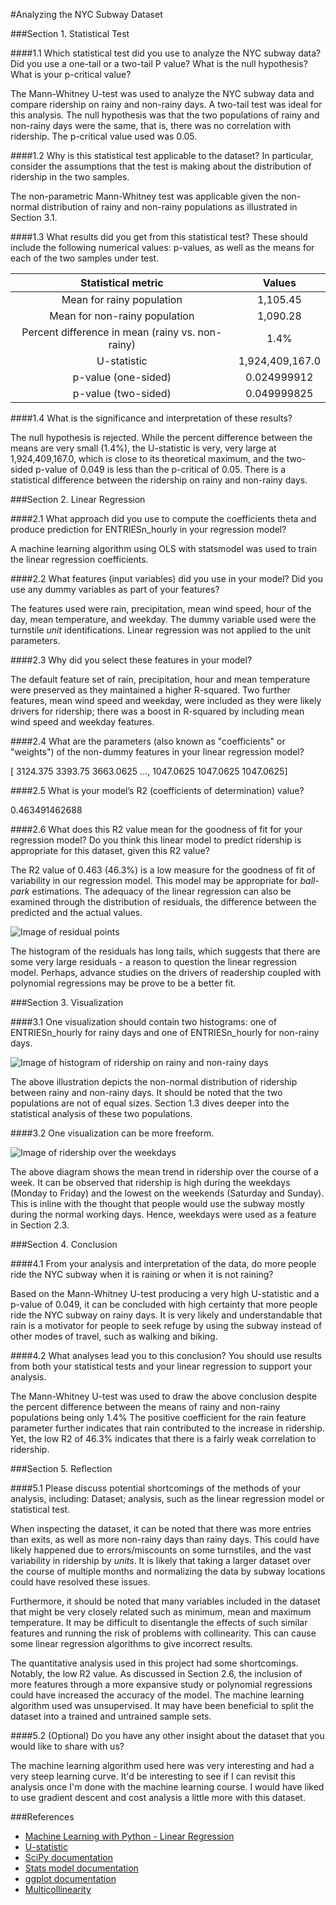 #Analyzing the NYC Subway Dataset

###Section 1. Statistical Test

####1.1 Which statistical test did you use to analyze the NYC subway data? Did you use a one-tail or a two-tail P value? What is the null hypothesis? What is your p-critical value?

The Mann-Whitney U-test was used to analyze the NYC subway data and compare ridership on rainy and non-rainy days. A two-tail test was ideal for this analysis. The null hypothesis was that the two populations of rainy and non-rainy days were the same, that is, there was no correlation with ridership. The p-critical value used was 0.05.

####1.2 Why is this statistical test applicable to the dataset? In particular, consider the assumptions that the test is making about the distribution of ridership in the two samples.

The non-parametric Mann-Whitney test was applicable given the non-normal distribution of rainy and non-rainy populations as illustrated in Section 3.1.

####1.3 What results did you get from this statistical test? These should include the following numerical values: p-values, as well as the means for each of the two samples under test.

|Statistical metric                                |          Values|
|:------------------------------------------------:|:--------------:|
| Mean for rainy population                        |       1,105.45 |
| Mean for non-rainy population                    |       1,090.28 |
| Percent difference in mean (rainy vs. non-rainy) |           1.4% |
| U-statistic                                      |1,924,409,167.0 |
| p-value (one-sided)                              |    0.024999912 |
| p-value (two-sided)                              |    0.049999825 |

####1.4 What is the significance and interpretation of these results?

The null hypothesis is rejected. While the percent difference between the means are very small (1.4%), the U-statistic is very, very large at 1,924,409,167.0, which is close to its theoretical maximum, and the two-sided p-value of 0.049 is less than the p-critical of 0.05. There is a statistical difference between the ridership on rainy and non-rainy days.


###Section 2. Linear Regression

####2.1 What approach did you use to compute the coefficients theta and produce prediction for ENTRIESn_hourly in your regression model?

A machine learning algorithm using OLS with statsmodel was used to train the linear regression coefficients. 

####2.2 What features (input variables) did you use in your model? Did you use any dummy variables as part of your features?

The features used were rain, precipitation, mean wind speed, hour of the day, mean temperature, and weekday. The dummy variable used were the turnstile *unit* identifications. Linear regression was not applied to the unit parameters.

####2.3 Why did you select these features in your model? 

The default feature set of rain, precipitation, hour and mean temperature were preserved as they maintained a higher R-squared. Two further features, mean wind speed and weekday, were included as they were likely drivers for ridership; there was a boost in R-squared by including mean wind speed and weekday features.

####2.4 What are the parameters (also known as "coefficients" or "weights") of the non-dummy features in your linear regression model?

[ 3124.375   3393.75    3663.0625 ...,  1047.0625  1047.0625  1047.0625]

####2.5 What is your model’s R2 (coefficients of determination) value?

0.463491462688

####2.6 What does this R2 value mean for the goodness of fit for your regression model? Do you think this linear model to predict ridership is appropriate for this dataset, given this R2  value?

The R2 value of 0.463 (46.3%) is a low measure for the goodness of fit of variability in our regression model. This model may be appropriate for *ball-park* estimations. The adequacy of the linear regression can also be examined through the distribution of residuals, the difference between the predicted and the actual values.

![Image of residual points](https://raw.githubusercontent.com/arvin-dwarka/Udacity_Data_Analyst/master/P2_Analyzing_the_NYC_Subway_Dataset/ps3/figure_2.png)

The histogram of the residuals has long tails, which suggests that there are some very large residuals - a reason to question the linear regression model. Perhaps, advance studies on the drivers of readership coupled with polynomial regressions may be prove to be a better fit.


###Section 3. Visualization

####3.1 One visualization should contain two histograms: one of  ENTRIESn_hourly for rainy days and one of ENTRIESn_hourly for non-rainy days.

![Image of histogram of ridership on rainy and non-rainy days](https://raw.githubusercontent.com/arvin-dwarka/Udacity_Data_Analyst/master/P2_Analyzing_the_NYC_Subway_Dataset/ps3/figure_1.png)

The above illustration depicts the non-normal distribution of ridership between rainy and non-rainy days. It should be noted that the two populations are not of equal sizes. Section 1.3 dives deeper into the statistical analysis of these two populations.

####3.2 One visualization can be more freeform. 

![Image of ridership over the weekdays](https://raw.githubusercontent.com/arvin-dwarka/Udacity_Data_Analyst/master/P2_Analyzing_the_NYC_Subway_Dataset/ps4/figure_2.png)

The above diagram shows the mean trend in ridership over the course of a week. It can be observed that ridership is high during the weekdays (Monday to Friday) and the lowest on the weekends (Saturday and Sunday). This is inline with the thought that people would use the subway mostly during the normal working days. Hence, weekdays were used as a feature in Section 2.3.


###Section 4. Conclusion

####4.1 From your analysis and interpretation of the data, do more people ride the NYC subway when it is raining or when it is not raining?  

Based on the Mann-Whitney U-test producing a very high U-statistic and a p-value of 0.049, it can be concluded with high certainty that more people ride the NYC subway on rainy days. It is very likely and understandable that rain is a motivator for people to seek refuge by using the subway instead of other modes of travel, such as walking and biking.

####4.2 What analyses lead you to this conclusion? You should use results from both your statistical tests and your linear regression to support your analysis.

The Mann-Whitney U-test was used to draw the above conclusion despite the percent difference between the means of rainy and non-rainy populations being only 1.4% The positive coefficient for the rain feature parameter further indicates that rain contributed to the increase in ridership. Yet, the low R2 of 46.3% indicates that there is a fairly weak correlation to ridership.


###Section 5. Reflection

####5.1 Please discuss potential shortcomings of the methods of your analysis, including: Dataset; analysis, such as the linear regression model or statistical test.

When inspecting the dataset, it can be noted that there was more entries than exits, as well as more non-rainy days than rainy days. This could have likely happened due to errors/miscounts on some turnstiles, and the vast variability in ridership by *units*. It is likely that taking a larger dataset over the course of multiple months and normalizing the data by subway locations could have resolved these issues. 

Furthermore, it should be noted that many variables included in the dataset that might be very closely related such as minimum, mean and maximum temperature. It may be difficult to disentangle the effects of such similar features and running the risk of problems with collinearity. This can cause some linear regression algorithms to give incorrect results.

The quantitative analysis used in this project had some shortcomings. Notably, the low R2 value. As discussed in Section 2.6, the inclusion of more features through a more expansive study or polynomial regressions could have increased the accuracy of the model. The machine learning algorithm used was unsupervised. It may have been beneficial to split the dataset into a trained and untrained sample sets.


####5.2 (Optional) Do you have any other insight about the dataset that you would like to share with us?

The machine learning algorithm used here was very interesting and had a very steep learning curve. It'd be interesting to see if I can revisit this analysis once I'm done with the machine learning course. I would have liked to use gradient descent and cost analysis a little more with this dataset.


###References
- [Machine Learning with Python - Linear Regression](http://aimotion.blogspot.ca/2011/10/machine-learning-with-python-linear.html)
- [U-statistic](https://en.wikipedia.org/wiki/U-statistic)
- [SciPy documentation](http://docs.scipy.org/doc/scipy/reference/generated/scipy.stats.mannwhitneyu.html#scipy.stats.mannwhitneyu)
- [Stats model documentation](http://statsmodels.sourceforge.net/0.5.0/generated/statsmodels.regression.linear_model.OLS.html)
- [ggplot documentation](http://docs.ggplot2.org/0.9.3.1/index.html)
- [Multicollinearity](http://en.wikipedia.org/wiki/Multicollinearity)